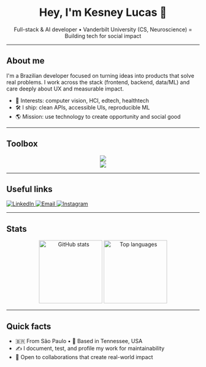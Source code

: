 <h1 align="center">Hey, I'm <strong>Kesney Lucas</strong> 👋</h1>
<p align="center">
  Full-stack & AI developer • Vanderbilt University (CS, Neuroscience) = Building tech for social impact
</p>

---

## About me

I'm a Brazilian developer focused on turning ideas into products that solve real problems. I work across the stack (frontend, backend, data/ML) and care deeply about UX and measurable impact.

- 🧠 Interests: computer vision, HCI, edtech, healthtech
- 🛠️ I ship: clean APIs, accessible UIs, reproducible ML
- 🌎 Mission: use technology to create opportunity and social good

---

## Toolbox

<div align="center">
  <img src="https://skillicons.dev/icons?i=react,nextjs,typescript,javascript,nodejs,python,tailwind,html,css,sass,figma" />
  <br/>
  <img src="https://skillicons.dev/icons?i=git,github,vscode,mongodb,mysql,postgres,opencv,tensorflow,c,solidity" />
</div>

---

## Useful links

<div align="left">
  <a href="https://www.linkedin.com/in/kesneylucas/" target="_blank">
    <img src="https://img.shields.io/badge/LinkedIn-0A66C2?style=for-the-badge&logo=linkedin&logoColor=white" alt="LinkedIn">
  </a>
  <a href="mailto:kesney.lucas.f.de.oliveira@vanderbilt.com" target="_blank">
    <img src="https://img.shields.io/badge/Email-D14836?style=for-the-badge&logo=gmail&logoColor=white" alt="Email">
  </a>
  <a href="https://www.instagram.com/kesneylucas/" target="_blank">
    <img src="https://img.shields.io/badge/Instagram-E4405F?style=for-the-badge&logo=instagram&logoColor=white" alt="Instagram">
  </a>
</div>

---

## Stats

<div align="center">
  <img height="165" src="https://github-readme-stats-sigma-five.vercel.app/api?username=KesneyFerro&show_icons=true&count_private=true&hide_title=true&theme=dracula" alt="GitHub stats"/>
  <img height="165" src="https://github-readme-stats-sigma-five.vercel.app/api/top-langs/?username=KesneyFerro&layout=compact&theme=dracula&hide_title=false&langs_count=8" alt="Top languages"/>
</div>

---

## Quick facts

- 🇧🇷 From São Paulo • 📍 Based in Tennessee, USA  
- ✍️ I document, test, and profile my work for maintainability  
- 🤝 Open to collaborations that create real-world impact

